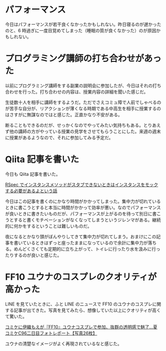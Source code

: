 # パフォーマンス
今日はパフォーマンスが若干良くなかったかもしれない。昨日寝るのが遅かったのと、6 時過ぎに一度目覚めてしまった（睡眠の質が良くなかった）のが原因かもしれない。

# プログラミング講師の打ち合わせがあった
以前にプログラミング講師をする副業の説明会に参加したが、今日はそれの打ち合わせを行った。打ち合わせの内容は、授業内容の詳細を聞いた感じだ。

生徒数十人を相手に講師をするようだ。ただでさえコミュ障で人前でしゃべるのが苦手な自分が、リアクションが薄くなる時期である中高生を相手に授業するのはさすがに無謀なのではと感じた。正直かなり不安がある。

断ることもできるのだが、せっかくなのでやってみたい気持ちもある。とりあえず他の講師の方がやっている授業の見学をさせてもらうことにした。来週の週末に授業があるようなので、それに参加してみる予定だ。

# Qiita 記事を書いた
今日も Qiita 記事を書いた。

[RSpec でインスタンスメソッドがスタブできないときはインスタンスをモックする必要があるよという話](https://qiita.com/noraworld/items/0926555fba6d455cb44a)

今日はこの記事を書くのにかなり時間がかかってしまった。集中力が切れているときに書こうとすると本当に時間がかかって効率が悪い。なのでパフォーマンスが良いときに書きたいものだが、パフォーマンスが上がるのを待って別日に書こうとすると書くモチベーションがなくなってしまうというジレンマがある。継続的に何かをするということは難しいものだ。

夜になるとかなり頭がぼんやりしてきて集中力が切れてしまう。おまけにこの記事を書いているときはずっと座ったままになっているので余計に集中力が落ちる。めんどくさくても定期的に立ち上がって、トイレに行ったり水を汲みに行ったりするのが良いと感じた。

# FF10 ユウナのコスプレのクオリティが高かった
LINE を見ていたときに、ふと LINE のニュースで FF10 のユウナのコスプレに関する記事が出てきた。写真を見てみたら、想像していた以上にクオリティが高くて驚いた。

[コミケに伊織もえが『FF10』ユウナコスプレで参加、抜群の透明感で魅了…夏コミケC96二日目フォトレポート【写真26枚】](https://news.mynavi.jp/article/20190816-C96_1/)

ユウナの清楚なイメージがよく再現されているなと感じた。
